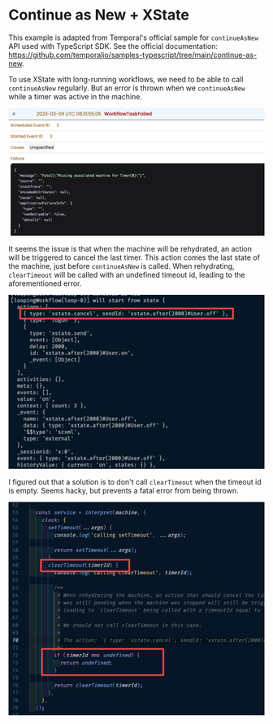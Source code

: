 # Continue as New + XState

This example is adapted from Temporal's official sample for `continueAsNew` API used with TypeScript SDK. See the official documentation: https://github.com/temporalio/samples-typescript/tree/main/continue-as-new.

To use XState with long-running workflows, we need to be able to call `continueAsNew` regularly. But an error is thrown when we `continueAsNew` while a timer was active in the machine.

![Temporal throwing a Fatal("Missing associated machine for Timer(0)") error](docs/CleanShot%202023-03-13%20at%2000.16.12@2x.png)

It seems the issue is that when the machine will be rehydrated, an action will be triggered to cancel the last timer. This action comes the last state of the machine, just before `continueAsNew` is called. When rehydrating, `clearTimeout` will be called with an undefined timeout id, leading to the aforementioned error.

![An action to cancel the last timer will be called when rehydrating](docs/CleanShot%202023-03-13%20at%2000.10.54@2x.png)

I figured out that a solution is to don't call `clearTimeout` when the timeout id is empty. Seems hacky, but prevents a fatal error from being thrown.

![Do not call clearTimeout when timeout id is undefined](docs/CleanShot%202023-03-13%20at%2000.23.58@2x.png)
